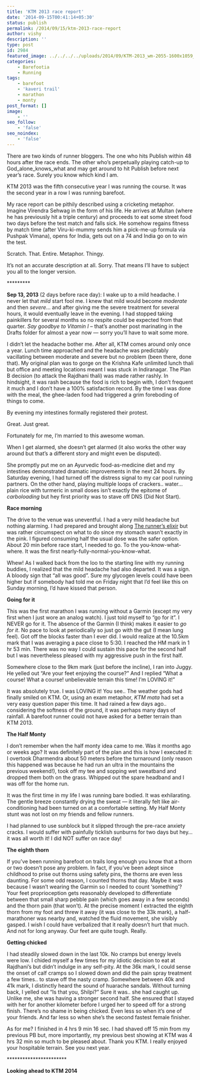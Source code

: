 ```yaml
---
title: 'KTM 2013 race report'
date: '2014-09-15T00:41:14+05:30'
status: publish
permalink: /2014/09/15/ktm-2013-race-report
author: vishy
description: ''
type: post
id: 2984
featured_image: ../../../../uploads/2014/09/KTM-2013_wm-2055-1600x1059_barefeet.jpg
categories: 
    - Barefootia
    - Running
tags:
    - barefoot
    - 'kaveri trail'
    - marathon
    - monty
post_format: []
image:
    - ''
seo_follow:
    - 'false'
seo_noindex:
    - 'false'
---
```


There are two kinds of runner bloggers. The one who hits Publish within 48 hours after the race ends. The other who’s perpetually playing catch-up to God\_alone\_knows\_what and may get around to hit Publish before next year’s race. Surely you know which kind I am.

KTM 2013 was the fifth consecutive year I was running the course. It was the second year in a row I was running barefoot.

My race report can be pithily described using a cricketing metaphor. Imagine Virendra Sehwag in the form of his life. He arrives at Multan (where he has previously hit a triple century) and proceeds to eat some street food two days before the test match and falls sick. He somehow regains fitness by match time (after Viru-ki-mummy sends him a pick-me-up formula via Pushpak Vimana), opens for India, gets out on a 74 and India go on to win the test.

Scratch. That. Entire. Metaphor. Thingy.

It’s not an accurate description at all. Sorry. That means I’ll have to subject you all to the longer version.

\*\*\*\*\*\*\*\*\*

**Sep 13, 2013** (2 days before race day): I wake up to a mild headache. I never let that *mild* start fool me. I knew that mild would become *moderate* and then *severe*… and after giving me the severe treatment for several hours, it would eventually leave in the evening. I had stopped taking painkillers for several months so no respite could be expected from that quarter. *Say goodbye to Vitamin I* – that’s another post marinating in the Drafts folder for almost a year now — sorry you’ll have to wait some more.

I didn’t let the headache bother me. After all, KTM comes around only once a year. Lunch time approached and the headache was predictably vacillating between moderate and severe but no problem (been there, done that). My original plan was to gorge on the Krishna Kafe unlimited lunch thali but office and meeting locations meant I was stuck in Indiranagar. The Plan B decision (to attack the Rajdhani thali) was made rather rashly. In hindsight, it was rash because the food is rich to begin with, I don’t frequent it much and I don’t have a 100% satisfaction record. By the time I was done with the meal, the ghee-laden food had triggered a grim foreboding of things to come.

By evening my intestines formally registered their protest.

Great. Just great.

Fortunately for me, I’m married to this awesome woman.

When I get alarmed, she doesn’t get alarmed (it also works the other way around but that’s a different story and might even be disputed).

She promptly put me on an Ayurvedic food-as-medicine diet and my intestines demonstrated dramatic improvements in the next 24 hours. By Saturday evening, I had turned off the distress signal to my car pool running partners. On the other hand, playing multiple loops of crackers.. water… plain rice with turmeric in small doses isn’t exactly the epitome of *carboloading* but hey first priority was to stave off DNS (Did Not Start).

**Race morning**

The drive to the venue was uneventful. I had a very mild headache but nothing alarming. I had prepared and brought along [The runner’s elixir](http://www.ulaar.com/2013/09/21/runners-elixir/) but was rather circumspect on what to do since my stomach wasn’t exactly in the pink. I figured consuming half the usual dose was the safer option. About 20 min before race start, I needed to go. To the you-know-what-where. It was the first nearly-fully-normal-you-know-what.

Whew! As I walked back from the loo to the starting line with my running buddies, I realized that the mild headache had also departed. It was a sign. A bloody sign that “all was good”. Sure my glycogen levels could have been higher but if somebody had told me on Friday night that I’d feel like this on Sunday morning, I’d have kissed that person.

**Going for it**

This was the first marathon I was running without a Garmin (except my very first when I just wore an analog watch). I just told myself to “go for it”. I NEVER go for it. The absence of the Garmin (I think) makes it easier to *go for it*. No pace to look at periodically so just go with the gut (I mean lung feel). Got off the blocks faster than I ever did. I would realize at the 10.5km mark that I was averaging a pace close to 5:30. I reached the HM mark in 1 hr 53 min. There was no way I could sustain this pace for the second half but I was nevertheless pleased with my aggressive push in the first half.

Somewhere close to the 9km mark (just before the incline), I ran into Juggy. He yelled out “Are your feet enjoying the course?” And I replied “What a course! What a course! unbelievable terrain this time! I’m LOVING it!”

It was absolutely true. I was LOVING it! You see.. The weather gods had finally smiled on KTM. Or, using an exam metaphor, *KTM mata* had set a very easy question paper this time. It had rained a few days ago.. considering the softness of the ground, it was perhaps many days of rainfall. A barefoot runner could not have asked for a better terrain than KTM 2013.

**The Half Monty**

I don’t remember when the half monty idea came to me. Was it months ago or weeks ago? It was definitely part of the plan and this is how I executed it: I overtook Dharmendra about 50 meters before the turnaround (only reason this happened was because he had run an ultra in the mountains the previous weekend!), took off my tee and sopping wet sweatband and dropped them both on the grass. Whipped out the spare headband and I was off for the home run.

It was the first time in my life I was running bare bodied. It was exhilarating. The gentle breeze constantly drying the sweat — it literally felt like air-conditioning had been turned on at a comfortable setting. My Half Monty stunt was not lost on my friends and fellow runners.

I had planned to use sunblock but it slipped through the pre-race anxiety cracks. I would suffer with painfully ticklish sunburns for two days but hey… it was all worth it! I did NOT suffer on race day!

**The eighth thorn**

If you’ve been running barefoot on trails long enough you know that a thorn or two doesn’t pose any problem. In fact, if you’ve been adept since childhood to prise out thorns using safety pins, the thorns are even less daunting. For some odd reason, I counted thorns that day. Maybe it was because I wasn’t wearing the Garmin so I needed to count ‘something’? Your feet proprioception gets reasonably developed to differentiate between that small sharp pebble pain (which goes away in a few seconds) and the thorn pain (that won’t). At the precise moment I extracted the eighth thorn from my foot and threw it away (it was close to the 33k mark), a half-marathoner was nearby and, watched the fluid movement, she visibly gasped. I wish I could have verbalized that it really doesn’t hurt that much. And not for long anyway. Our feet are quite tough. Really.

**Getting chicked**

I had steadily slowed down in the last 10k. No cramps but energy levels were low. I chided myself a few times for my idiotic decision to eat at Rajdhani’s but didn’t indulge in any self-pity. At the 36k mark, I could sense the onset of calf cramps so I slowed down and did the pain spray treatment a few times.. to stave off the nasty cramp. Somewhere between 40k and 41k mark, I distinctly heard the sound of huarache sandals. Without turning back, I yelled out “Is that you, Shilpi?” Sure it was.. she had caught up. Unlike me, she was having a stronger second half. She ensured that I stayed with her for another kilometer before I urged her to speed off for a strong finish. There’s no shame in being chicked. Even less so when it’s one of your friends. And far less so when she’s the second fastest female finisher.

As for me? I finished in 4 hrs 9 min 16 sec. I had shaved off 15 min from my previous PB but, more importantly, my previous best showing at KTM was 4 hrs 32 min so much to be pleased about. Thank you KTM. I really enjoyed your hospitable terrain. See you next year.

 \*\*\*\*\*\*\*\*\*\*\*\*\*\*\*\*\*\*\*\*\*\*\*

**Looking ahead to KTM 2014**

